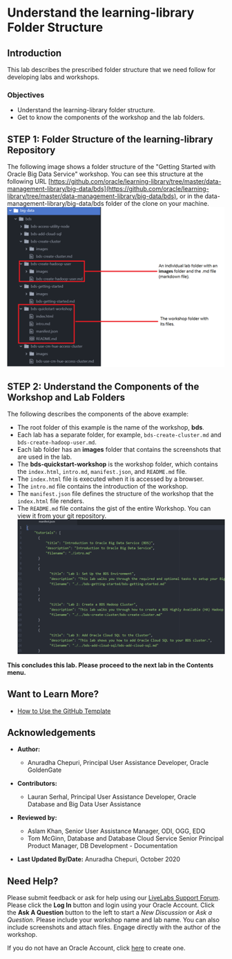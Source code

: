 # Understand the learning-library Folder Structure

## Introduction
This lab describes the prescribed folder structure that we need follow for developing labs and workshops.
### Objectives
* Understand the learning-library folder structure.
* Get to know the components of the workshop and the lab folders.

## **STEP 1:** Folder Structure of the learning-library Repository

The following image shows a folder structure of the "Getting Started with Oracle Big Data Service" workshop. You can see this structure at the following URL [https://github.com/oracle/learning-library/tree/master/data-management-library/big-data/bds](https://github.com/oracle/learning-library/tree/master/data-management-library/big-data/bds), or in the data-management-library/big-data/bds folder of the clone on your machine.
    ![](./images/temp-folder-structure-example1.png " ")

## **STEP 2:** Understand the Components of the Workshop and Lab Folders
  The following describes the components of the above example:
  * The root folder of this example is the name of the workshop, **bds**.
  * Each lab has a separate folder, for example, `bds-create-cluster.md` and `bds-create-hadoop-user.md`.
  * Each lab folder has an **images** folder that contains the screenshots that are used in the lab.
  * The **bds-quickstart-workshop** is the workshop folder, which contains the `index.html`, `intro.md`, `manifest.json`, and `README.md` file.
  * The `index.html` file is executed when it is accessed by a browser.
  * The `intro.md` file contains the introduction of the workshop.
  * The `manifest.json` file defines the structure of the workshop that the `index.html` file renders.
  * The `README.md` file contains the gist of the entire Workshop. You can view it from your git repository.
    ![](./images/temp-folder-structure-manifest-json.png " ")

**This concludes this lab. Please proceed to the next lab in the Contents menu.**

## Want to Learn More?

* [How to Use the GitHub Template](https://otube.oracle.com/media/Use+GitHub+Template/0_780dlc2i)


## Acknowledgements

* **Author:**
    * Anuradha Chepuri, Principal User Assistance Developer, Oracle GoldenGate
* **Contributors:**
    * Lauran Serhal, Principal User Assistance Developer, Oracle Database and Big Data User Assistance

* **Reviewed by:**  
    * Aslam Khan, Senior User Assistance Manager, ODI, OGG, EDQ
    * Tom McGinn, Database and Database Cloud Service Senior Principal Product Manager, DB Development - Documentation

* **Last Updated By/Date:** Anuradha Chepuri, October 2020

## Need Help?  
Please submit feedback or ask for help using our [LiveLabs Support Forum](https://community.oracle.com/tech/developers/categories/livelabsdiscussions). Please click the **Log In** button and login using your Oracle Account. Click the **Ask A Question** button to the left to start a *New Discussion* or *Ask a Question*.  Please include your workshop name and lab name.  You can also include screenshots and attach files.  Engage directly with the author of the workshop.

If you do not have an Oracle Account, click [here](https://profile.oracle.com/myprofile/account/create-account.jspx) to create one.
